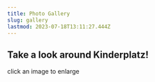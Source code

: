 ```yaml
---
title: Photo Gallery
slug: gallery
lastmod: 2023-07-18T13:11:27.444Z
---
```


## Take a look around Kinderplatz!

click an image to enlarge
